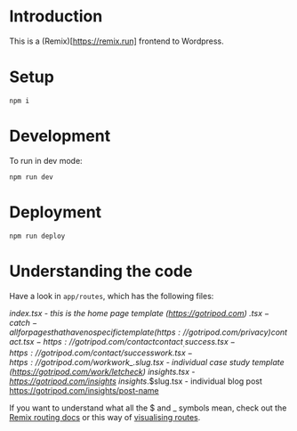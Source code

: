 # Introduction

This is a (Remix)[https://remix.run] frontend to Wordpress.

# Setup

`npm i`

# Development

To run in dev mode:

`npm run dev`

# Deployment

`npm run deploy`

# Understanding the code

Have a look in `app/routes`, which has the following files:

_index.tsx - this is the home page template (https://gotripod.com)
$.tsx - catch-all for pages that have no specific template (https://gotripod.com/privacy)
contact.tsx - https://gotripod.com/contact
contact_.success.tsx - https://gotripod.com/contact/success
work.tsx - https://gotripod.com/work
work\_.$slug.tsx - individual case study template (https://gotripod.com/work/letcheck)
insights.tsx - https://gotripod.com/insights
insights_.$slug.tsx - individual blog post https://gotripod.com/insights/post-name

If you want to understand what all the $ and \_ symbols mean, check out the [Remix routing docs](https://remix.run/docs/en/main/file-conventions/routes) or this way of [visualising routes](https://interactive-remix-routing-v2.netlify.app).
